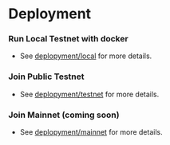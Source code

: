 # Deployment

### Run Local Testnet with docker
- See [deplopyment/local](https://github.com/kardiachain/go-kardiamain/tree/master/deployment/local) for more details.

### Join Public Testnet
- See [deplopyment/testnet](https://github.com/kardiachain/go-kardiamain/tree/master/deployment/testnet) for more details.

### Join Mainnet (coming soon)
- See [deplopyment/mainnet](https://github.com/kardiachain/go-kardiamain/tree/master/deployment/mainnet) for more details.
